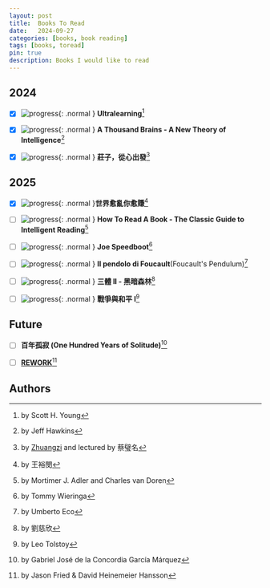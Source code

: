 ```yaml
---
layout: post
title:  Books To Read
date:   2024-09-27
categories: [books, book reading]
tags: [books, toread]
pin: true
description: Books I would like to read
---
```


## 2024

- [x] ![progress](https://progress-bar.xyz/100/?width=60){: .normal } **Ultralearning**[^ultralearning]
- [x] ![progress](https://progress-bar.xyz/100/?width=60){: .normal } **A Thousand Brains - A New Theory of Intelligence**[^thousandbrains]
- [x] ![progress](https://progress-bar.xyz/100/?width=60){: .normal } **莊子，從心出發**[^zhuangzi]


## 2025

- [x] ![progress](https://progress-bar.xyz/100/?width=60){: .normal }**世界愈亂你愈賺**[^investment-thinking]
- [ ] ![progress](https://progress-bar.xyz/74/?width=60){: .normal } **How To Read A Book - The Classic Guide to Intelligent Reading**[^howtoreadabook]
- [ ] ![progress](https://progress-bar.xyz/45/?width=60){: .normal } **Joe Speedboot**[^joespeedboot]
- [ ] ![progress](https://progress-bar.xyz/5/?width=60){: .normal } **Il pendolo di Foucault**(Foucault's Pendulum)[^il-pendolo-di-foucault]
- [ ] ![progress](https://progress-bar.xyz/0/?width=60){: .normal } **三體 II - 黑暗森林**[^3-body-problem]
- [ ] ![progress](https://progress-bar.xyz/0/?width=60){: .normal } **戰爭與和平 I**[^war-and-peace]


## Future

- [ ] **百年孤寂 (One Hundred Years of Solitude)**[^solitude]
- [ ] [**REWORK**][rework][^rework]


## Authors

[^ultralearning]: by Scott H. Young
[^howtoreadabook]: by Mortimer J. Adler and Charles van Doren
[^thousandbrains]: by Jeff Hawkins
[^zhuangzi]: by [Zhuangzi](https://zh.wikipedia.org/zh-tw/%E5%BA%84%E5%AD%90) and lectured by 蔡璧名
[^rework]: by Jason Fried & David Heinemeier Hansson
[^war-and-peace]: by Leo Tolstoy
[^il-pendolo-di-foucault]: by Umberto Eco
[^3-body-problem]: by 劉慈欣
[^solitude]: by Gabriel José de la Concordia García Márquez
[^investment-thinking]: by 王裕閔
[^joespeedboot]: by Tommy Wieringa

[rework]: https://basecamp.com/books/rework
